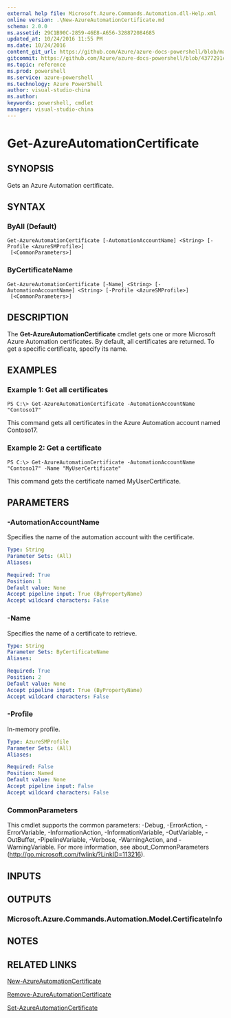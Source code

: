 ```yaml
---
external help file: Microsoft.Azure.Commands.Automation.dll-Help.xml
online version: .\New-AzureAutomationCertificate.md
schema: 2.0.0
ms.assetid: 29C1B90C-2859-46E8-A656-328872084685
updated_at: 10/24/2016 11:55 PM
ms.date: 10/24/2016
content_git_url: https://github.com/Azure/azure-docs-powershell/blob/master/azureps-cmdlets-docs/ServiceManagement/Azure.Automation/v1.6.1/Get-AzureAutomationCertificate.md
gitcommit: https://github.com/Azure/azure-docs-powershell/blob/4377291ee360e58e2c1c5d644155daf6a0279055/azureps-cmdlets-docs/ServiceManagement/Azure.Automation/v1.6.1/Get-AzureAutomationCertificate.md
ms.topic: reference
ms.prod: powershell
ms.service: azure-powershell
ms.technology: Azure PowerShell
author: visual-studio-china
ms.author: 
keywords: powershell, cmdlet
manager: visual-studio-china
---
```


# Get-AzureAutomationCertificate

## SYNOPSIS
Gets an Azure Automation certificate.

## SYNTAX

### ByAll (Default)
```
Get-AzureAutomationCertificate [-AutomationAccountName] <String> [-Profile <AzureSMProfile>]
 [<CommonParameters>]
```

### ByCertificateName
```
Get-AzureAutomationCertificate [-Name] <String> [-AutomationAccountName] <String> [-Profile <AzureSMProfile>]
 [<CommonParameters>]
```

## DESCRIPTION
The **Get-AzureAutomationCertificate** cmdlet gets one or more Microsoft Azure Automation certificates.
By default, all certificates are returned.
To get a specific certificate, specify its name.

## EXAMPLES

### Example 1: Get all certificates
```
PS C:\> Get-AzureAutomationCertificate -AutomationAccountName "Contoso17"
```

This command gets all certificates in the Azure Automation account named Contoso17.

### Example 2: Get a certificate
```
PS C:\> Get-AzureAutomationCertificate -AutomationAccountName "Contoso17" -Name "MyUserCertificate"
```

This command gets the certificate named MyUserCertificate.

## PARAMETERS

### -AutomationAccountName
Specifies the name of the automation account with the certificate.

```yaml
Type: String
Parameter Sets: (All)
Aliases: 

Required: True
Position: 1
Default value: None
Accept pipeline input: True (ByPropertyName)
Accept wildcard characters: False
```

### -Name
Specifies the name of a certificate to retrieve.

```yaml
Type: String
Parameter Sets: ByCertificateName
Aliases: 

Required: True
Position: 2
Default value: None
Accept pipeline input: True (ByPropertyName)
Accept wildcard characters: False
```

### -Profile
In-memory profile.

```yaml
Type: AzureSMProfile
Parameter Sets: (All)
Aliases: 

Required: False
Position: Named
Default value: None
Accept pipeline input: False
Accept wildcard characters: False
```

### CommonParameters
This cmdlet supports the common parameters: -Debug, -ErrorAction, -ErrorVariable, -InformationAction, -InformationVariable, -OutVariable, -OutBuffer, -PipelineVariable, -Verbose, -WarningAction, and -WarningVariable. For more information, see about_CommonParameters (http://go.microsoft.com/fwlink/?LinkID=113216).

## INPUTS

## OUTPUTS

### Microsoft.Azure.Commands.Automation.Model.CertificateInfo

## NOTES

## RELATED LINKS

[New-AzureAutomationCertificate](./New-AzureAutomationCertificate.md)

[Remove-AzureAutomationCertificate](./Remove-AzureAutomationCertificate.md)

[Set-AzureAutomationCertificate](./Set-AzureAutomationCertificate.md)


